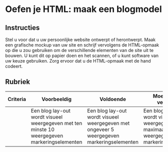 # Oefen je HTML: maak een blogmodel

## Instructies

Stel u voor dat u uw persoonlijke website ontwerpt of herontwerpt. Maak een grafische mockup van uw site en schrijf vervolgens de HTML-opmaak op die u zou gebruiken om de verschillende elementen van de site uit te bouwen. U kunt dit op papier doen en het scannen, of u kunt software van uw keuze gebruiken. Zorg ervoor dat u de HTML-opmaak met de hand codeert.

## Rubriek

| Criteria | Voorbeeldig                                                                           | Voldoende                                                                         | Moet worden verbeterd                                                                 |
| -------- | ----------------------------------------------------------------------------------- | -------------------------------------------------------------------------------- | --------------------------------------------------------------------------------- |
|          | Een blog lay-out wordt visueel weergegeven met ten minste 10 weergegeven markeringselementen | Een blog lay-out wordt visueel weergegeven met ongeveer 5 weergegeven markeringselementen | Een blog lay-out wordt visueel weergegeven met maximaal 3 weergegeven markeringselementen |